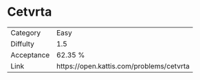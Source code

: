 # Cetvrta

<table>
    <tr>
        <td>Category</td>
        <td>Easy</td>
    </tr>
    <tr>
        <td>Diffulty</td>
        <td>1.5</td>
    </tr>
    <tr>
        <td>Acceptance</td>
        <td>62.35 %</td>
    </tr>
    <tr>
        <td>Link</td>
        <td>https://open.kattis.com/problems/cetvrta</td>
    </tr>
</table>